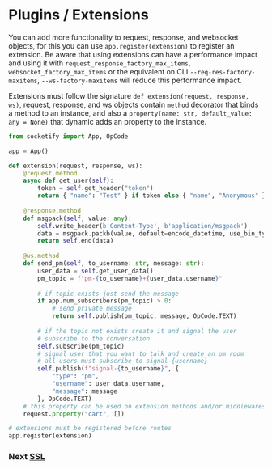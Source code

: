 
# Plugins / Extensions

You can add more functionality to request, response, and websocket objects, for this you can use `app.register(extension)` to register an extension.
Be aware that using extensions can have a performance impact and using it with `request_response_factory_max_items`, `websocket_factory_max_items`
or the equivalent on CLI `--req-res-factory-maxitems`, `--ws-factory-maxitems` will reduce this performance impact.

Extensions must follow the signature `def extension(request, response, ws)`, request, response, and ws objects contain `method` decorator that binds a method to an instance,
and also a `property(name: str, default_value: any = None)` that dynamic adds an property to the instance.

```python
from socketify import App, OpCode

app = App()

def extension(request, response, ws):
    @request.method
    async def get_user(self):
        token = self.get_header("token")
        return { "name": "Test" } if token else { "name", "Anonymous" }
    
    @response.method
    def msgpack(self, value: any):
        self.write_header(b'Content-Type', b'application/msgpack')
        data = msgpack.packb(value, default=encode_datetime, use_bin_type=True)
        return self.end(data)
    
    @ws.method
    def send_pm(self, to_username: str, message: str):
        user_data = self.get_user_data()
        pm_topic = f"pm-{to_username}+{user_data.username}"
        
        # if topic exists just send the message
        if app.num_subscribers(pm_topic) > 0:
            # send private message
            return self.publish(pm_topic, message, OpCode.TEXT)
        
        # if the topic not exists create it and signal the user
        # subscribe to the conversation
        self.subscribe(pm_topic)
        # signal user that you want to talk and create an pm room
        # all users must subscribe to signal-{username}
        self.publish(f"signal-{to_username}", { 
            "type": "pm", 
            "username": user_data.username, 
            "message": message 
        }, OpCode.TEXT)
    # this property can be used on extension methods and/or middlewares
    request.property("cart", [])

# extensions must be registered before routes
app.register(extension)
```

### Next [SSL](ssl.md)
